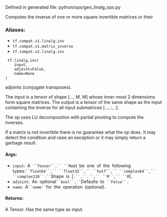
Defined in generated file: python/ops/gen_linalg_ops.py

Computes the inverse of one or more square invertible matrices or their
### Aliases:
- `tf.compat.v1.linalg.inv`
- `tf.compat.v1.matrix_inverse`
- `tf.compat.v2.linalg.inv`

```
 tf.linalg.inv(
    input,
    adjoint=False,
    name=None
)
```

adjoints (conjugate transposes).

The input is a tensor of shape [..., M, M] whose inner-most 2 dimensions form square matrices. The output is a tensor of the same shape as the input containing the inverse for all input submatrices [..., :, :].

The op uses LU decomposition with partial pivoting to compute the inverses.

If a matrix is not invertible there is no guarantee what the op does. It may detect the condition and raise an exception or it may simply return a garbage result.
#### Args:
- `input`:` `A` ``Tensor``.`` ``M`ust` `be` `one` `of` `the` `following` `types:` ``float64``,`` ``float32``,`` ``half``,`` ``complex64``,`` ``complex128``.`` `Shape` `is` `[`.``.``.``,`` ``M``,`` ``M`]`.`
- `adjoint`:` `An` `optional` ``bool``.`` `Defaults` `to` ``False``.`
- `name`:` `A` ``name`` `for` `the` `operation` `(optional)`.`
#### Returns:

A Tensor. Has the same type as input.
